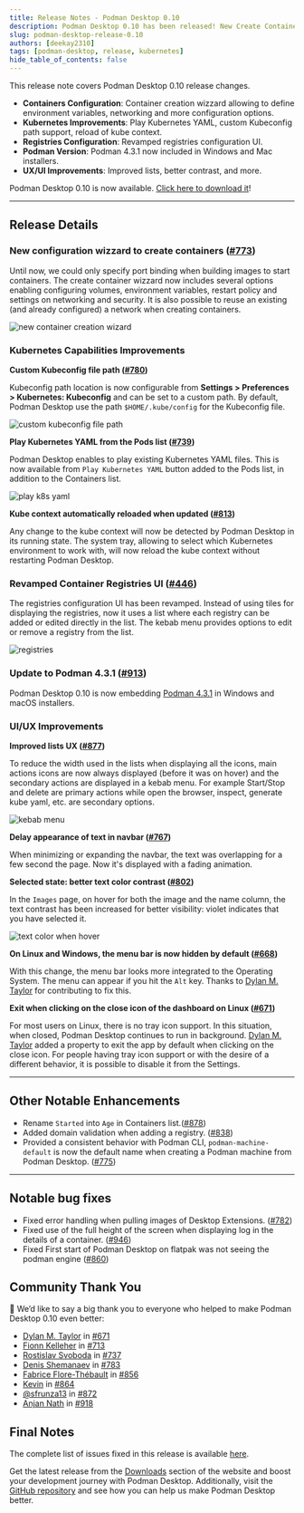 ```yaml
---
title: Release Notes - Podman Desktop 0.10
description: Podman Desktop 0.10 has been released! New Create Container Wizard, improved Kubernetes workflows, revamped registries configuration, and more!
slug: podman-desktop-release-0.10
authors: [deekay2310]
tags: [podman-desktop, release, kubernetes]
hide_table_of_contents: false
---
```


This release note covers Podman Desktop 0.10 release changes.

- **Containers Configuration**: Container creation wizzard allowing to define environment variables, networking and more configuration options.
- **Kubernetes Improvements**: Play Kubernetes YAML, custom Kubeconfig path support, reload of kube context.
- **Registries Configuration**: Revamped registries configuration UI.
- **Podman Version**: Podman 4.3.1 now included in Windows and Mac installers.
- **UX/UI Improvements**: Improved lists, better contrast, and more.

Podman Desktop 0.10 is now available. [Click here to download it](/downloads)!

<!--truncate-->

---

## Release Details

### New configuration wizzard to create containers ([#773](https://github.com/containers/podman-desktop/pull/773))

Until now, we could only specify port binding when building images to start containers. The create container wizzard now includes several options enabling configuring volumes, environment variables, restart policy and settings on networking and security. It is also possible to reuse an existing (and already configured) a network when creating containers.

![new container creation wizard](img/podman-desktop-release-0.10/new_container_creation_wizard.gif)

### Kubernetes Capabilities Improvements

**Custom Kubeconfig file path ([#780](https://github.com/containers/podman-desktop/pull/780))**

Kubeconfig path location is now configurable from **<icon icon="fa-solid fa-cog" size="lg" /> Settings > Preferences > Kubernetes: Kubeconfig** and can be set to a custom path. By default, Podman Desktop use the path `$HOME/.kube/config` for the Kubeconfig file.

![custom kubeconfig file path](img/podman-desktop-release-0.10/custom-kubeconfig.png)

**Play Kubernetes YAML from the Pods list ([#739](https://github.com/containers/podman-desktop/pull/739))**

Podman Desktop enables to play existing Kubernetes YAML files. This is now available from `Play Kubernetes YAML` button added to the Pods list, in addition to the Containers list.

![play k8s yaml](img/podman-desktop-release-0.10/play_k8s_yaml.gif)

**Kube context automatically reloaded when updated ([#813](https://github.com/containers/podman-desktop/pull/813))**

Any change to the kube context will now be detected by Podman Desktop in its running state. The system tray, allowing to select which Kubernetes environment to work with, will now reload the kube context without restarting Podman Desktop.

### Revamped Container Registries UI ([#446](https://github.com/containers/podman-desktop/issues/446))

The registries configuration UI has been revamped. Instead of using tiles for displaying the registries, now it uses a list where each registry can be added or edited directly in the list. The kebab menu provides options to edit or remove a registry from the list.

![registries](img/podman-desktop-release-0.10/registries.png)

### Update to Podman 4.3.1 ([#913](https://github.com/containers/podman-desktop/issues/913))

Podman Desktop 0.10 is now embedding [Podman 4.3.1](https://github.com/containers/podman/releases/tag/v4.3.1) in Windows and macOS installers.

### UI/UX Improvements

**Improved lists UX ([#877](https://github.com/containers/podman-desktop/pull/877))**

To reduce the width used in the lists when displaying all the icons, main actions icons are now always displayed (before it was on hover) and the secondary actions are displayed in a kebab menu. For example Start/Stop and delete are primary actions while open the browser, inspect, generate kube yaml, etc. are secondary options.

![kebab menu](img/podman-desktop-release-0.10/kebab-menu.png)

**Delay appearance of text in navbar ([#767](https://github.com/containers/podman-desktop/pull/767))**

When minimizing or expanding the navbar, the text was overlapping for a few second the page. Now it's displayed with a fading animation.

**Selected state: better text color contrast ([#802](https://github.com/containers/podman-desktop/pull/802))**

In the `Images` page, on hover for both the image and the name column, the text contrast has been increased for better visibility: violet indicates that you have selected it.

![text color when hover](img/podman-desktop-release-0.10/text-color.gif)

**On Linux and Windows, the menu bar is now hidden by default ([#668](https://github.com/containers/podman-desktop/pull/668))**

With this change, the menu bar looks more integrated to the Operating System. The menu can appear if you hit the `Alt` key. Thanks to [Dylan M. Taylor](https://github.com/dylanmtaylor) for contributing to fix this.

**Exit when clicking on the close icon of the dashboard on Linux ([#671](https://github.com/containers/podman-desktop/pull/671))**

For most users on Linux, there is no tray icon support. In this situation, when closed, Podman Desktop continues to run in background. [Dylan M. Taylor](https://github.com/dylanmtaylor) added a property to exit the app by default when clicking on the close icon. For people having tray icon support or with the desire of a different behavior, it is possible to disable it from the Settings.

---

## Other Notable Enhancements

- Rename `Started` into `Age` in Containers list.([#878](https://github.com/containers/podman-desktop/pull/878))
- Added domain validation when adding a registry. ([#838](https://github.com/containers/podman-desktop/pull/838))
- Provided a consistent behavior with Podman CLI, `podman-machine-default` is now the default name when creating a Podman machine from Podman Desktop. ([#775](https://github.com/containers/podman-desktop/pull/775))

---

## Notable bug fixes

- Fixed error handling when pulling images of Desktop Extensions. ([#782](https://github.com/containers/podman-desktop/pull/782))
- Fixed use of the full height of the screen when displaying log in the details of a container. ([#946](https://github.com/containers/podman-desktop/discussions/946))
- Fixed First start of Podman Desktop on flatpak was not seeing the podman engine ([#860](https://github.com/containers/podman-desktop/pull/860))

## Community Thank You

🎉 We’d like to say a big thank you to everyone who helped to make Podman Desktop 0.10 even better:

- [Dylan M. Taylor](https://github.com/dylanmtaylor) in [#671](https://github.com/containers/podman-desktop/pull/671)
- [Fionn Kelleher](https://github.com/osslate) in [#713](https://github.com/containers/podman-desktop/pull/713)
- [Rostislav Svoboda](https://github.com/rsvoboda) in [#737](https://github.com/containers/podman-desktop/pull/737)
- [Denis Shemanaev](https://github.com/shemanaev) in [#783](https://github.com/containers/podman-desktop/pull/783)
- [Fabrice Flore-Thébault](https://github.com/themr0c) in [#856](https://github.com/containers/podman-desktop/pull/856)
- [Kevin](https://github.com/KevinAtSesam) in [#864](https://github.com/containers/podman-desktop/pull/864)
- [@sfrunza13](https://github.com/sfrunza13) in [#872](https://github.com/containers/podman-desktop/pull/872)
- [Anjan Nath](https://github.com/anjannath) in [#918](https://github.com/containers/podman-desktop/pull/918)

## Final Notes

The complete list of issues fixed in this release is available [here](https://github.com/containers/podman-desktop/issues?q=is%3Aclosed+milestone%3A0.10.0).

Get the latest release from the [Downloads](/downloads) section of the website and boost your development journey with Podman Desktop. Additionally, visit the [GitHub repository](https://github.com/containers/podman-desktop) and see how you can help us make Podman Desktop better.
